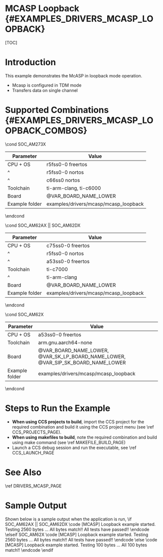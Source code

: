 # MCASP Loopback {#EXAMPLES_DRIVERS_MCASP_LOOPBACK}

[TOC]

# Introduction

This example demonstrates the McASP in loopback mode operation.

- Mcasp is configured in TDM mode
- Transfers data on single channel

# Supported Combinations {#EXAMPLES_DRIVERS_MCASP_LOOPBACK_COMBOS}

\cond SOC_AM273X

 Parameter      | Value
 ---------------|-----------
 CPU + OS       | r5fss0-0 freertos
 ^              | r5fss0-0 nortos
 ^              | c66ss0 nortos
 Toolchain      | ti-arm-clang, ti-c6000
 Board          | @VAR_BOARD_NAME_LOWER
 Example folder | examples/drivers/mcasp/mcasp_loopback

\endcond

\cond SOC_AM62AX || SOC_AM62DX

 Parameter      | Value
 ---------------|-----------
 CPU + OS       | c75ss0-0 freertos
 ^              | r5fss0-0 nortos
 ^              | a53ss0-0 freertos
 Toolchain      | ti-c7000
 ^              | ti-arm-clang
 Board          | @VAR_BOARD_NAME_LOWER
 Example folder | examples/drivers/mcasp/mcasp_loopback

\endcond

\cond SOC_AM62X

 Parameter      | Value
 ---------------|-----------
 CPU + OS       | a53ss0-0 freertos             |
 Toolchain      | arm.gnu.aarch64-none
 Board          | @VAR_BOARD_NAME_LOWER, @VAR_SK_LP_BOARD_NAME_LOWER, @VAR_SIP_SK_BOARD_NAME_LOWER
 Example folder | examples/drivers/mcasp/mcasp_loopback

\endcond

# Steps to Run the Example

- **When using CCS projects to build**, import the CCS project for the required combination
  and build it using the CCS project menu (see \ref CCS_PROJECTS_PAGE).
- **When using makefiles to build**, note the required combination and build using
  make command (see \ref MAKEFILE_BUILD_PAGE)
- Launch a CCS debug session and run the executable, see \ref CCS_LAUNCH_PAGE

# See Also

\ref DRIVERS_MCASP_PAGE

# Sample Output

Shown below is a sample output when the application is run,
\if SOC_AM62AX || SOC_AM62DX
\code
[MCASP] Loopback example started. Testing 2560 bytes ...
All bytes match!!
All tests have passed!!
\endcode
\elseif SOC_AM62X
\code
[MCASP] Loopback example started. Testing 2560 bytes ...
All bytes match!!
All tests have passed!!
\endcode
\else
\code
[MCASP] Loopback example started. Testing 100 bytes ...
All 100 bytes match!!
\endcode
\endif

